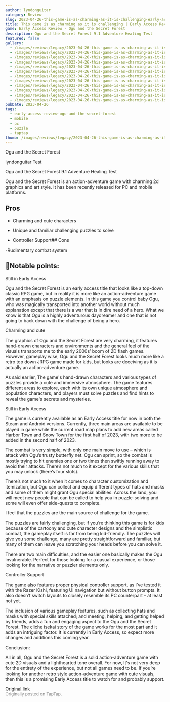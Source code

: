 ```yaml
---
author: lyndonguitar
category: Review
slug: 2023-04-26-this-game-is-as-charming-as-it-is-challenging-early-access-review-ogu-and-the-secret-f
title: This game is as charming as it is challenging | Early Access Review - Ogu and the Secret Forest
game: Early Access Review - Ogu and the Secret Forest
description: Ogu and the Secret Forest 9.1 Adventure Healing Test
featured: false
gallery:
  - /images/reviews/legacy/2023-04-26-this-game-is-as-charming-as-it-is-challenging--early-access-review---ogu-and-the-secret-f-0.avif
  - /images/reviews/legacy/2023-04-26-this-game-is-as-charming-as-it-is-challenging--early-access-review---ogu-and-the-secret-f-1.avif
  - /images/reviews/legacy/2023-04-26-this-game-is-as-charming-as-it-is-challenging--early-access-review---ogu-and-the-secret-f-2.avif
  - /images/reviews/legacy/2023-04-26-this-game-is-as-charming-as-it-is-challenging--early-access-review---ogu-and-the-secret-f-3.avif
  - /images/reviews/legacy/2023-04-26-this-game-is-as-charming-as-it-is-challenging--early-access-review---ogu-and-the-secret-f-4.avif
  - /images/reviews/legacy/2023-04-26-this-game-is-as-charming-as-it-is-challenging--early-access-review---ogu-and-the-secret-f-5.avif
  - /images/reviews/legacy/2023-04-26-this-game-is-as-charming-as-it-is-challenging--early-access-review---ogu-and-the-secret-f-6.avif
  - /images/reviews/legacy/2023-04-26-this-game-is-as-charming-as-it-is-challenging--early-access-review---ogu-and-the-secret-f-7.avif
  - /images/reviews/legacy/2023-04-26-this-game-is-as-charming-as-it-is-challenging--early-access-review---ogu-and-the-secret-f-8.avif
  - /images/reviews/legacy/2023-04-26-this-game-is-as-charming-as-it-is-challenging--early-access-review---ogu-and-the-secret-f-9.avif
  - /images/reviews/legacy/2023-04-26-this-game-is-as-charming-as-it-is-challenging--early-access-review---ogu-and-the-secret-f-10.avif
  - /images/reviews/legacy/2023-04-26-this-game-is-as-charming-as-it-is-challenging--early-access-review---ogu-and-the-secret-f-11.avif
pubDate: 2023-04-26
tags:
  - early-access-review-ogu-and-the-secret-forest
  - mobile
  - pc
  - puzzle
  - taptap
thumb: /images/reviews/legacy/2023-04-26-this-game-is-as-charming-as-it-is-challenging--early-access-review---ogu-and-the-secret-f-0.avif
---
```


Ogu and the Secret Forest

lyndonguitar
Test

Ogu and the Secret Forest
9.1
Adventure
Healing
Test

Ogu and the Secret Forest is an action-adventure game with charming 2d graphics and art style. It has been recently released for PC and mobile platforms.




## Pros



- Charming and cute characters


- Unique and familiar challenging puzzles to solve


- Controller Support## Cons


-Rudimentary combat system


## 📝Notable points:

Still in Early Access

Ogu and the Secret Forest is an early access title that looks like a top-down classic RPG game, but in reality it is more like an action-adventure game with an emphasis on puzzle elements. In this game you control baby Ogu, who was magically transported into another world without much explanation except that there is a war that is in dire need of a hero. What we know is that Ogu is a highly adventurous daydreamer and one that is not going to back down with the challenge of being a hero.

Charming and cute

The graphics of Ogu and the Secret Forest are very charming, it features hand-drawn characters and environments and the general feel of the visuals transports me to the early 2000s’ boom of 2D flash games. However, gameplay wise, Ogu and the Secret Forest looks much more like a retro top down JRPG game made for kids, but looks are deceiving as it is actually an action-adventure game.

As said earlier, The game's hand-drawn characters and various types of puzzles provide a cute and immersive atmosphere. The game features different areas to explore, each with its own unique atmosphere and population characters, and players must solve puzzles and find hints to reveal the game's secrets and mysteries.

Still in Early Access

The game is currently available as an Early Access title for now in both the Steam and Android versions. Currently, three main areas are available to be played in game while the current road map plans to add new areas called Harbor Town and Snow Town for the first half of 2023, with two more to be added in the second half of 2023.

The combat is very simple, with only one main move to use – which is attack with Ogu’s trusty butterfly net. Ogu can sprint, so the combat is mostly trying to hit enemies one or two times then swiftly running away to avoid their attacks. There’s not much to it except for the various skills that you may unlock (there’s four slots).

There’s not much to it when it comes to character customization and itemization, but Ogu can collect and equip different types of hats and masks and some of them might grant Ogu special abilities. Across the land, you will meet new people that can be called to help you in puzzle-solving and some will even offer side-quests to complete.

I feel that the puzzles are the main source of challenge for the game.

The puzzles are fairly challenging, but if you’re thinking this game is for kids because of the cartoony and cute character designs and the simplistic combat, the gameplay itself is far from being kid-friendly. The puzzles will give you some challenge, many are pretty straightforward and familiar, but many of them can leave you scratching your heads before you can solve it.

There are two main difficulties, and the easier one basically makes the Ogu invulnerable. Perfect for those looking for a casual experience, or those looking for the narrative or puzzler elements only.

Controller Support

The game also features proper physical controller support, as I’ve tested it with the Razer Kishi, featuring UI navigation but without button prompts. It also doesn’t switch layouts to closely resemble its PC counterpart – at least not yet.

The inclusion of various gameplay features, such as collecting hats and masks with special skills attached; and meeting, helping, and getting helped by friends, adds a fun and engaging aspect to the Ogu and the Secret Forest. The cliche isekai story of the game works for the most part and it adds an intriguing factor. It is currently in Early Access, so expect more changes and additions this coming year.

Conclusion:

All in all, Ogu and the Secret Forest is a solid action-adventure game with cute 2D visuals and a lighthearted tone overall. For now, It's not very deep for the entirety of the experience, but not all games need to be. If you’re looking for another retro style action-adventure game with cute visuals, then this is a promising Early Access title to watch for and probably support.

[Original link](https://www.taptap.io/post/5245192)<br><span style="font-size: 0.95em; color: #888;">Originally posted on TapTap.</span>